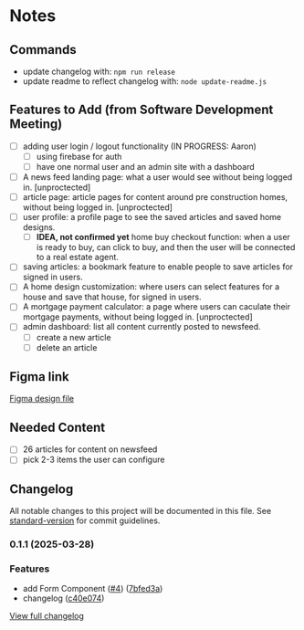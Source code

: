 # Notes

## Commands

- update changelog with: `npm run release`
- update readme to reflect changelog with: `node update-readme.js`

## Features to Add (from Software Development Meeting)

- [ ] adding user login / logout functionality (IN PROGRESS: Aaron)
  - [ ] using firebase for auth
  - [ ] have one normal user and an admin site with a dashboard
- [ ] A news feed landing page: what a user would see without being logged in. [unproctected]
- [ ] article page: article pages for content around pre construction homes, without being logged in. [unproctected]
- [ ] user profile: a profile page to see the saved articles and saved home designs.
  - [ ] **IDEA, not confirmed yet** home buy checkout function: when a user is ready to buy, can click to buy, and then the user will be connected to a real estate agent.
- [ ] saving articles: a bookmark feature to enable people to save articles for signed in users.
- [ ] A home design customization: where users can select features for a house and save that house, for signed in users.
- [ ] A mortgage payment calculator: a page where users can caculate their mortgage payments, without being logged in. [unproctected]
- [ ] admin dashboard: list all content currently posted to newsfeed.
  - [ ] create a new article
  - [ ] delete an article

## Figma link

[Figma design file]([unproctected])

## Needed Content

- [ ] 26 articles for content on newsfeed
- [ ] pick 2-3 items the user can configure

## Changelog

All notable changes to this project will be documented in this file. See [standard-version](https://github.com/conventional-changelog/standard-version) for commit guidelines.

### 0.1.1 (2025-03-28)

### Features

- add Form Component ([#4](https://github.com/and0125/pre-construction-homes/issues/4)) ([7bfed3a](https://github.com/and0125/pre-construction-homes/commit/7bfed3a62e9f640b8b914d723af8ea7a85946acf))
- changelog ([c40e074](https://github.com/and0125/pre-construction-homes/commit/c40e074988f2304eba1d9ccaff855b2bbcde292a))

[View full changelog](./CHANGELOG.md)

